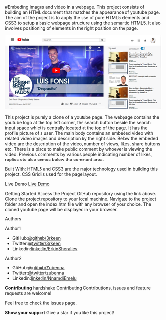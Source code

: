 #Embeding images and video in a webpage.
This project consists of building an HTML document that matches the appearance of youtube page.
The aim of the project is to apply the use of pure HTML5 elements and CSS3 to setup a basic webpage structure using the semantic HTML5. It also involves positioning of elements in the right position on the page.

![](image/Youtube-Clone%20Screenshot.PNG)

This project is purely a clone of a youtube page. The webpage contains the youtube logo at the top left corner, the search button beside the search input space whict is centrally located at the top of the page. It has the profile picture of a user. The main body contains an embeded video with related video images and description by the right side. Below the embeded video are the description of the video, number of views, likes, share buttons etc. There is a place to make public comment by whoever is viewing the video. Previous comments by various people indicating number of likes, replies etc also comes below the comment area.

Built With:
HTML5 and CSS3 are the major technology used in building this project.
CSS Grid is used for the page layout.

Live Demo
[Live Demo](https://rawcdn.githack.com/Zubenna/youtube-clone/8e423bfc7a9b8b296c81cfea958abba2c224fe62/index.html)

Getting Started
Access the Project GitHub repository using the link above. Clone the project repository to your local machine. Navigate to the project folder and open the index.htm file with any browser of your choice. The cloned youtube page will be displayed in your browser.

Authors

Author1
* GitHub:[@github/3rkeen](https://github.com/3rkeen)
* Twitter:[@twitter/3rkeen](https://twitter.com/3rkeen)
* Linkedin:[linkedin/ErkinSheraliev](https://www.linkedin.com/in/erkin-sheraliev-9122631a0/)

Author2
* GitHub:[@github/Zubenna](https://github.com/Zubenna)
* Twitter:[@twitter/zubenna](https://twitter.com/zubenna)
* Linkedin:[linkedin/NnamdiEmelu](https://www.linkedin.com/in/nnamdi-emelu-08b14340/)

**Contributing**
handshake Contributing
Contributions, issues and feature requests are welcome!

Feel free to check the issues page.

**Show your support**
Give a star if you like this project!


